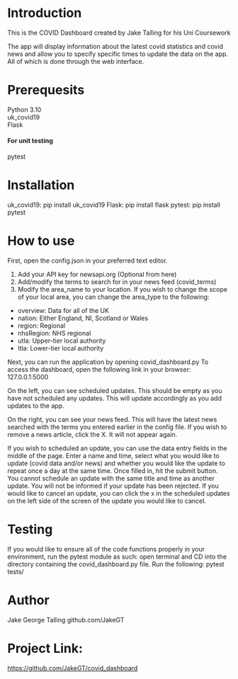 # Introduction
This is the COVID Dashboard created by Jake Talling for his Uni Coursework

The app will display information about the latest covid statistics and covid news and allow you to specify specific times to update the data on the app. All of which is done through the web interface.

# Prerequesits
Python 3.10<br>
uk_covid19<br>
Flask<br>
#### For unit testing
pytest

# Installation
uk_covid19: pip install uk_covid19
Flask: pip install flask
pytest: pip install pytest

# How to use

First, open the config.json in your preferred text editor.
1. Add your API key for newsapi.org
(Optional from here)
2. Add/modify the terms to search for in your news feed (covid_terms)
3. Modify the area_name to your location. If you wish to change the scope of your local area, you can change the area_type to the following:
 - overview: Data for all of the UK
 - nation: Either England, NI, Scotland or Wales
 - region: Regional
 - nhsRegion: NHS regional
 - utla: Upper-tier local authority
 - ltla: Lower-tier local authority

Next, you can run the application by opening covid_dashboard.py
To access the dashboard, open the following link in your browser: 127.0.0.1:5000

On the left, you can see scheduled updates. This should be empty as you have not scheduled any updates. This will update accordingly as you add updates to the app.

On the right, you can see your news feed. This will have the latest news searched with the terms you entered earlier in the config file. If you wish to remove a news article, click the X. It will not appear again.

If you wish to scheduled an update, you can use the data entry fields in the middle of the page. Enter a name and time, select what you would like to update (covid data and/or news) and whether you would like the update to repeat once a day at the same time. Once filled in, hit the submit button.
You cannot schedule an update with the same title and time as another update. You will not be informed if your update has been rejected.
If you would like to cancel an update, you can click the x in the scheduled updates on the left side of the screen of the update you would like to cancel.

# Testing
If you would like to ensure all of the code functions properly in your environment, run the pytest module as such: open terminal and CD into the directory containing the covid_dashboard.py file. Run the following:
pytest tests/

# Author
Jake George Talling
github.com/JakeGT

# Project Link:
https://github.com/JakeGT/covid_dashboard
